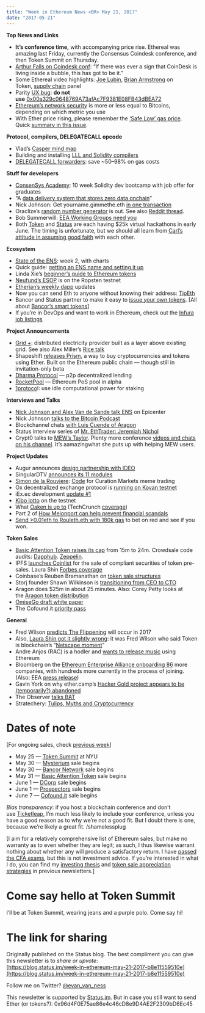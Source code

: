 ```yaml
---
title: "Week in Ethereum News <BR> May 21, 2017"
date: "2017-05-21"
---
```


**Top News and Links**

- **It’s conference time,** with accompanying price rise. Ethereal was amazing last Friday, currently the Consensus Coindesk conference, and then Token Summit on Thursday.
- [Arthur Falls on Coindesk conf](https://etherreview.info/coindesk-boat-ac686fc27c5c): “If there was ever a sign that CoinDesk is living inside a bubble, this has got to be it.”
- Some Ethereal video highlights: [Joe Lubin](https://www.youtube.com/watch?v=5QImlAuJ5ZQ), [Brian Armstrong](https://www.youtube.com/watch?v=3IJ6uWQzzwk) on Token, [supply chain](https://www.youtube.com/watch?v=kMNeXUqzLrs) panel
- Parity [UX bug](https://blog.parity.io/restoring-blank-seed-phrase/): **do not use** [0x00a329c0648769A73afAc7F9381E08FB43dBEA72](https://www.reddit.com/r/ethereum/comments/6cixvy/psa_if_your_account_shows_address/)
- [Ethereum’s network security](https://medium.com/ibc-technology/tifu-the-k%C3%B6ppelmann-konstant-vanity-metrics-d70fc602b44b) is more or less equal to Bitcoins, depending on which metric you use
- With Ether price rising, please remember the [‘Safe Low’ gas price](https://medium.com/@ethgasstation/the-safe-low-gas-price-fb44fdc85b91). Quick [summary in this issue](http://www.weekinethereum.com/post/160488748478/may-7-2017).

**Protocol, compilers, DELEGATECALL opcode**

- Vlad’s [Casper mind map](https://www.mindomo.com/mindmap/casperresearch-35f379dac0d04218a99d8cbe901e3414)
- Building and installing [LLL and Solidity compilers](https://media.consensys.net/installing-ethereum-compilers-61d701e78f6)
- [DELEGATECALL forwarders](https://www.reddit.com/r/ethereum/comments/6c1jui/delegatecall_forwarders_how_to_save_5098_on/): save ~50–98% on gas costs

**Stuff for developers**

- [ConsenSys Academy](https://academy.consensys.net/): 10 week Solidity dev bootcamp with job offer for graduates
- “A [data delivery system that stores zero data onchain](https://medium.com/@tjayrush/zero-storage-data-publishing-on-ethereum-1e0610d846d)”
- Nick Johnson: Get yourname.gimmethe.eth [in one transaction](https://www.reddit.com/r/ethereum/comments/6bo2as/get_yournamegimmetheeth_in_one_simple_transaction/)
- Oraclize’s [random number generator](https://blog.oraclize.it/the-random-datasource-chapter-2-779946e54f49) is out. See also [Reddit thread](https://www.reddit.com/r/ethereum/comments/6bxe0m/the_oraclize_secure_random_number_generator_is/).
- Bob Summerwill: [EEA Working Groups need you](https://bobsummerwill.com/2017/05/17/eea-technical-working-groups-need-you/)
- Both [Token](https://blog.tokenbrowser.com/announcing-the-token-hackathon-7ab98d086683) and [Status](https://blog.status.im/announcing-the-status-virtual-hackathon-69cccce3f33a) are each having $25k virtual hackathons in early June. The timing is unfortunate, but we should all learn from [Carl’s attitude in assuming good faith](https://www.reddit.com/r/ethereum/comments/6ccjv1/coinbase_announces_blatant_ripoff_of_status/dhtmeuq/?context=3) with each other.

**Ecosystem**

- [State of the ENS](https://medium.com/the-ethereum-name-service/state-of-the-ens-week-2-with-charts-2ba80f127c6b): week 2, with charts
- Quick guide: [getting an ENS name and setting it up](https://www.reddit.com/r/ethereum/comments/6clvs6/a_quick_guide_on_getting_an_ens_name_and_setting/)
- Linda Xie’s [beginner’s guide to Ethereum tokens](https://blog.coinbase.com/a-beginners-guide-to-ethereum-tokens-fbd5611fe30b)
- [Neufund’s ESOP](https://neufund.org/esop/#esop_dapp) is on the Ropsten testnet
- [Etherian’s weekly dapp](https://etherian.world/summary-may-14-21/) updates
- Now you can send Eth to anyone without knowing their address: [TipEth](https://tipeth.com/)
- Bancor and Status partner to make it easy to [issue your own tokens](https://blog.status.im/issue-your-own-tokens-from-your-smartphone-552c6696eaba). \[All about [Bancor’s smart tokens](https://blog.bancor.network/smart-tokens-101-63edc2cc5a89)\]
- If you’re in DevOps and want to work in Ethereum, check out the [Infura job listings](https://consensys.net/open-positions/)

**Project Announcements**

- [Grid +](https://medium.com/gridx/gridx-the-future-of-energy-markets-da104c285363): distributed electricity provider built as a layer above existing grid. See also Alex Miller’s [Rice talk](https://www.youtube.com/watch?v=0yrsgNCJGWk)
- Shapeshift [releases Prism](https://blog.prism.exchange/blog/introducing-prism-the-worlds-first-trustless-asset-portfolio-platform/), a way to buy cryptocurrencies and tokens using Ether. Built on the Ethereum public chain — though still in invitation-only beta
- [Dharma Protocol](https://blog.dharma.io/introducing-dharma-a-decentralized-protocol-for-peer-to-peer-lending-9922964fa8c5) — p2p decentralized lending
- [RocketPool](https://medium.com/@darcius/rocket-pool-your-new-casper-friendly-ethereum-pos-pool-in-alpha-75709bd19936) — Ethereum PoS pool in alpha
- [1protoco](https://blog.1protocol.com/introducing-1protocol-d2f239285386)l: use idle computational power for staking

**Interviews and Talks**

- [Nick Johnson and Alex Van de Sande talk ENS](https://www.youtube.com/watch?v=rBx5UPzF68w&t=11s) on Epicenter
- Nick Johnson [talks to the Bitcoin Podcast](http://thebitcoinpodcast.com/episode-129/)
- Blockchannel chats [with Luis Cuende of Aragon](https://soundcloud.com/blockchannelshow/episode-21-building-unstoppable-organizations-with-aragon)
- Status interview series of [Mr. EthTrader: Jeremiah Nichol](https://blog.status.im/ethereum-contributors-series-issue-07-jeremiah-nichol-82baf4351afc)
- Crypt0 talks to [MEW’s Taylor](https://www.youtube.com/watch?v=L3FMSgOLje4). Plenty more conference [videos and chats on his channel](https://www.youtube.com/user/obham001/videos). It’s aamazingwhat she puts up with helping MEW users.

**Project Updates**

- Augur announces [design partnership with IDEO](https://medium.com/@AugurProject/augur-enters-design-partnership-with-ideo-begins-contract-auditing-22bde9827760)
- SingularDTV [announces its 11 modules](https://medium.com/@SingularDTV/singulardtv-be-your-own-economy-f9cfb543b70d)
- [Simon de la Rouviere](https://medium.com/@simondlr/introducing-curation-markets-trade-popularity-of-memes-information-with-code-70bf6fed9881): [Code](https://github.com/ConsenSys/curationmarkets) for Curation Markets meme trading
- Ox decentralized exchange protocol is [running on Kovan testnet](https://medium.com/0x-project/announcing-0x-otc-5db58dc9ba8)
- iEx.ec development [update #1](https://medium.com/iex-ec/iexec-devel-letter-1-6c45cd2676e9)
- [Kibo lotto](https://medium.com/@kiboproject/test-version-of-kibo-lotto-launched-in-ethereum-172b32667774) on the testnet
- What [Oaken is up to](https://www.reddit.com/r/ethereum/comments/6cp7nd/oaken_toyota/) (TechCrunch [coverage](https://techcrunch.com/2017/05/22/toyota-pushes-into-blockchain-tech-to-enable-the-next-generation-of-cars/))
- Part 2 of [How Melonport can help prevent financial scandals](https://keepingstock.net/hedge-fund-scandals-how-smart-contracts-could-prevent-them-part-2-e0d75b3ef974)
- [Send >0.01eth to Rouleth.eth with 180k gas](https://www.reddit.com/r/ethereum/comments/6c9bav/want_to_try_out_a_dapp_with_ens_send_some_ether/) to bet on red and see if you won.

**Token Sales**

- [Basic Attention Token raises its cap](https://basicattentiontoken.org/bat-funding-increase-and-smart-contracts/) from 15m to 24m. Crowdsale code audits: [Dapphub](https://dapphub.github.io/bat-review/). [Zeppelin](https://medium.com/zeppelin-blog/blockchain-capital-token-audit-68e882d14f0).
- IPFS [launches Coinlist](https://medium.com/@rzurrer/coinlist-the-saft-the-imperitive-of-blockchain-token-compliance-f5ce9cdbc238) for the sale of compliant securities of token pre-sales. Laura Shin [Forbes coverage](https://www.forbes.com/sites/laurashin/2017/05/18/want-to-hold-an-ico-coinlist-makes-it-easy-and-legal/#31537b957ce5)
- Coinbase’s Reuben Bramanathan on [token sale structures](https://blog.gdax.com/the-perfect-token-sale-structure-63c169789491)
- Storj founder Shawn Wilkinson is [transitioning from CEO to CTO](http://blog.storj.io/post/160772112083/leadership-update-from-storj)
- Aragon does $25m in about 25 minutes. Also: Corey Petty looks at the [Aragon token distribution](https://medium.com/blockchannel/a-look-at-the-aragon-ico-investment-distribution-a78f601229d8)
- [OmiseGo draft white paper](https://cdn.omise.co/omg/whitepaper.pdf)
- The Cofound.it [priority pass](https://medium.com/cofoundit/introducing-cofound-it-priority-pass-7d3ab58fa6dd)

**General**

- Fred Wilson [predicts The Flippening](https://www.bloomberg.com/news/videos/2017-05-17/union-square-s-wilson-on-vc-market-twitter-uber-video) will occur in 2017
- Also, [Laura Shin got it slightly wrong](https://www.forbes.com/sites/laurashin/2017/05/19/coinbase-hopes-for-cryptocurrencys-netscape-moment-with-new-app-token/#49d422193301): it was Fred Wilson who said Token is blockchain’s “[Netscape moment](http://avc.com/2017/04/token/)”
- Andre Anjos (RAC) is a hodler and [wants to release music](https://www.reddit.com/r/ethtrader/comments/6cqijo/i_am_a_grammy_award_winning_musician_and_i_want/) using Ethereum
- Bloomberg on the [Ethereum Enterprise Alliance onboarding 86](https://www.bloomberg.com/news/articles/2017-05-22/toyota-merck-join-ethereum-group-to-build-blockchain-network) more companies, with hundreds more currently in the process of joining. (Also: EEA [press release](https://entethalliance.org/enterprise-ethereum-alliance-release-05-19-2017.pdf))
- Gavin York on why ether.camp’s [Hacker Gold project appears to be (temporarily?) abandoned](https://www.reddit.com/r/ethereum/comments/6c23ua/is_hack_ethercamp_dead/dhrnnkg/?context=3)
- The Observer [talks BAT](http://observer.com/2017/05/brave-basic-attention-token/)
- Stratechery: [Tulips, Myths and Cryptocurrency](https://stratechery.com/2017/tulips-myths-and-cryptocurrencies/)

# Dates of note

\[For ongoing sales, check [previous week](https://blog.status.im/week-in-ethereum-may-14-4b5c7a60d31)\]

- May 25 — [Token Summit](http://tokensummit.com/) at NYU
- May 30 — [Mysterium](https://mysterium.network/) sale begins
- May 30 — [Bancor Network](https://www.bancor.network/) sale begins
- May 31 — [Basic Attention Token](https://basicattentiontoken.org/token/) sale begins
- June 1 — [DCorp](https://www.dcorp.it/crowdsale#countdown) sale begins
- June 1 — [Prospectors](https://prospectors.io/en/crowdfunding) sale begins
- June 7 — [Cofound.it](https://cofound.it/) sale begins

_Bias transparency_: if you host a blockchain conference and don’t use [Ticketleap](http://www.ticketleap.com/), I’m much less likely to include your conference, unless you have a good reason as to why we’re not a good fit. But I doubt there is one, because we’re likely a great fit. /shamelessplug

\[I aim for a relatively comprehensive list of Ethereum sales, but make no warranty as to even whether they are legit; as such, I thus likewise warrant nothing about whether any will produce a satisfactory return. I have [passed the CFA exams](http://www.evanvanness.com/post/144767932386/prepare-effectively-for-the-cfa-exam-how-to-skip), but this is not investment advice. If you’re interested in what I do, you can find my [investing thesis](http://www.weekinethereum.com/post/155180529233/august-28-2016) and [token sale appreciation strategies](http://www.weekinethereum.com/post/155180207393/september-4-2016) in previous newsletters.\]

# Come say hello at Token Summit

I’ll be at Token Summit, wearing jeans and a purple polo. Come say hi!

# The link for sharing

Originally published on the Status blog. The best compliment you can give this newsletter is to _share or upvote_:  
[https://blog.status.im/week-in-ethereum-may-21-2017-b8e11559510e](https://blog.status.im/week-in-ethereum-may-21-2017-b8e11559510e)

Follow me on Twitter? [@evan\_van\_ness](https://twitter.com/evan_van_ness)

This newsletter is supported by [Status.im](https://status.im/). But in case you still want to send Ether (or tokens?): 0x96d4F0E75ae86e4c46cD8e9D4AE2F2309bD6Ec45
